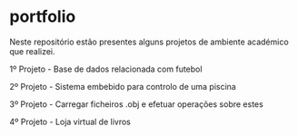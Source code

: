 # portfolio

Neste repositório estão presentes alguns projetos de ambiente académico que realizei.

1º Projeto - Base de dados relacionada com futebol

2º Projeto - Sistema embebido para controlo de uma piscina

3º Projeto - Carregar ficheiros .obj e efetuar operações sobre estes

4º Projeto - Loja virtual de livros
